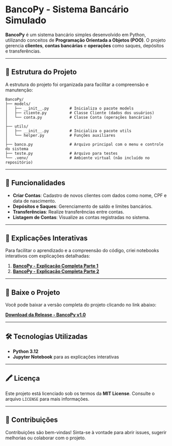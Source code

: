 # BancoPy - Sistema Bancário Simulado

**BancoPy** é um sistema bancário simples desenvolvido em Python, utilizando conceitos de **Programação Orientada a Objetos (POO)**. O projeto gerencia **clientes**, **contas bancárias** e **operações** como saques, depósitos e transferências.

---

## 📂 Estrutura do Projeto

A estrutura do projeto foi organizada para facilitar a compreensão e manutenção:

```
BancoPy/
├── models/
│   ├── __init__.py         # Inicializa o pacote models
│   ├── cliente.py          # Classe Cliente (dados dos usuários)
│   └── conta.py            # Classe Conta (operações bancárias)
│
├── utils/
│   ├── __init__.py         # Inicializa o pacote utils
│   └── helper.py           # Funções auxiliares
│
├── banco.py                # Arquivo principal com o menu e controle do sistema
├── teste.py                # Arquivo para testes
└── .venv/                  # Ambiente virtual (não incluído no repositório)
```

---

## 🚀 Funcionalidades

- **Criar Contas**: Cadastro de novos clientes com dados como nome, CPF e data de nascimento.
- **Depósitos e Saques**: Gerenciamento de saldo e limites bancários.
- **Transferências**: Realize transferências entre contas.
- **Listagem de Contas**: Visualize as contas registradas no sistema.

---

## 📖 Explicações Interativas

Para facilitar o aprendizado e a compreensão do código, criei notebooks interativos com explicações detalhadas:

1. **[BancoPy - Explicação Completa Parte 1](https://github.com/seu-usuario/BancoPy/releases/download/v1.0/BancoPy_Explicado.ipynb)**  
2. **[BancoPy - Explicação Completa Parte 2](https://github.com/seu-usuario/BancoPy/releases/download/v1.0/BancoPy_Explicado_Parte2.ipynb)**

---

## 🔽 Baixe o Projeto

Você pode baixar a versão completa do projeto clicando no link abaixo:

**[Download da Release - BancoPy v1.0](https://github.com/seu-usuario/BancoPy/releases)**

---

## 🛠️ Tecnologias Utilizadas

- **Python 3.12**
- **Jupyter Notebook** para as explicações interativas

---

## 🖍️ Licença

Este projeto está licenciado sob os termos da **MIT License**. Consulte o arquivo `LICENSE` para mais informações.

---

## 🤝 Contribuições

Contribuições são bem-vindas! Sinta-se à vontade para abrir issues, sugerir melhorias ou colaborar com o projeto.
